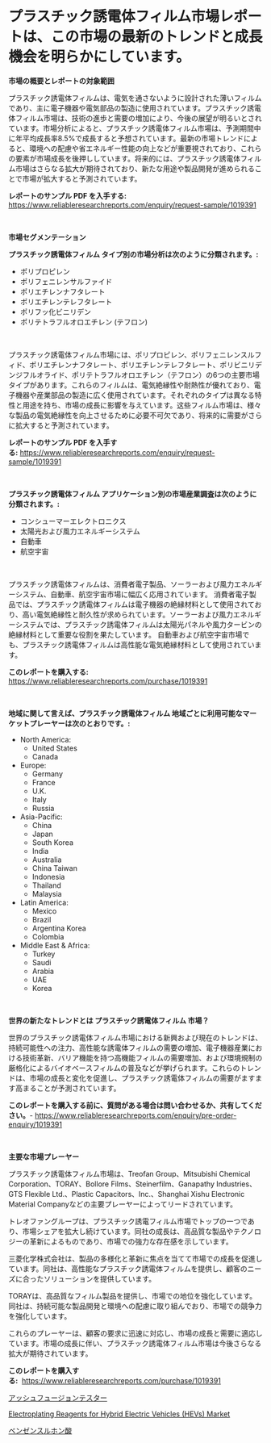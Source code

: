 <p><h1>プラスチック誘電体フィルム市場レポートは、この市場の最新のトレンドと成長機会を明らかにしています。</h1></p><p><strong>市場の概要とレポートの対象範囲</strong></p>
<p><p>プラスチック誘電体フィルムは、電気を通さないように設計された薄いフィルムであり、主に電子機器や電気部品の製造に使用されています。プラスチック誘電体フィルム市場は、技術の進歩と需要の増加により、今後の展望が明るいとされています。市場分析によると、プラスチック誘電体フィルム市場は、予測期間中に年平均成長率8.5%で成長すると予想されています。最新の市場トレンドによると、環境への配慮や省エネルギー性能の向上などが重要視されており、これらの要素が市場成長を後押ししています。将来的には、プラスチック誘電体フィルム市場はさらなる拡大が期待されており、新たな用途や製品開発が進められることで市場が拡大すると予測されています。</p></p>
<p><strong>レポートのサンプル PDF を入手する:</strong> <a href="https://www.reliableresearchreports.com/enquiry/request-sample/1019391">https://www.reliableresearchreports.com/enquiry/request-sample/1019391</a></p>
<p>&nbsp;</p>
<p><strong>市場セグメンテーション</strong></p>
<p><strong>プラスチック誘電体フィルム タイプ別の市場分析は次のように分類されます。:</strong></p>
<p><ul><li>ポリプロピレン</li><li>ポリフェニレンサルファイド</li><li>ポリエチレンナフタレート</li><li>ポリエチレンテレフタレート</li><li>ポリフッ化ビニリデン</li><li>ポリテトラフルオロエチレン (テフロン)</li></ul></p>
<p>&nbsp;</p>
<p><p>プラスチック誘電体フィルム市場には、ポリプロピレン、ポリフェニレンスルフィド、ポリエチレンナフタレート、ポリエチレンテレフタレート、ポリビニリデンジフルオライド、ポリテトラフルオロエチレン（テフロン）の6つの主要市場タイプがあります。これらのフィルムは、電気絶縁性や耐熱性が優れており、電子機器や産業部品の製造に広く使用されています。それぞれのタイプは異なる特性と用途を持ち、市場の成長に影響を与えています。这些フィルム市場は、様々な製品の電気絶縁性を向上させるために必要不可欠であり、将来的に需要がさらに拡大すると予測されています。</p></p>
<p><strong>レポートのサンプル PDF を入手する:</strong>&nbsp;<a href="https://www.reliableresearchreports.com/enquiry/request-sample/1019391">https://www.reliableresearchreports.com/enquiry/request-sample/1019391</a></p>
<p>&nbsp;</p>
<p><strong> プラスチック誘電体フィルム アプリケーション別の市場産業調査は次のように分類されます。:</strong></p>
<p><ul><li>コンシューマーエレクトロニクス</li><li>太陽光および風力エネルギーシステム</li><li>自動車</li><li>航空宇宙</li></ul></p>
<p>&nbsp;</p>
<p><p>プラスチック誘電体フィルムは、消費者電子製品、ソーラーおよび風力エネルギーシステム、自動車、航空宇宙市場に幅広く応用されています。 消費者電子製品では、プラスチック誘電体フィルムは電子機器の絶縁材料として使用されており、高い電気絶縁性と耐久性が求められています。ソーラーおよび風力エネルギーシステムでは、プラスチック誘電体フィルムは太陽光パネルや風力タービンの絶縁材料として重要な役割を果たしています。 自動車および航空宇宙市場でも、プラスチック誘電体フィルムは高性能な電気絶縁材料として使用されています。</p></p>
<p><strong>このレポートを購入する:</strong>&nbsp; <a href="https://www.reliableresearchreports.com/purchase/1019391">https://www.reliableresearchreports.com/purchase/1019391</a></p>
<p>&nbsp;</p>
<p><strong>地域に関して言えば、プラスチック誘電体フィルム 地域ごとに利用可能なマーケットプレーヤーは次のとおりです。:</strong></p>
<p><ul>
    <li>
        North America:
        <ul>
            <li>United States</li>
            <li>Canada</li>
        </ul>
    </li>
    <li>
        Europe:
        <ul>
            <li>Germany</li>
            <li>France</li>
            <li>U.K.</li>
            <li>Italy</li>
            <li>Russia</li>
        </ul>
    </li>
    <li>
        Asia-Pacific:
        <ul>
            <li>China</li>
            <li>Japan</li>
            <li>South Korea</li>
            <li>India</li>
            <li>Australia</li>
            <li>China Taiwan</li>
            <li>Indonesia</li>
            <li>Thailand</li>
            <li>Malaysia</li>
        </ul>
    </li>
    <li>
        Latin America:
        <ul>
            <li>Mexico</li>
            <li>Brazil</li>
            <li>Argentina Korea</li>
            <li>Colombia</li>
        </ul>
    </li>
    <li>
        Middle East & Africa:
        <ul>
            <li>Turkey</li>
            <li>Saudi</li>
            <li>Arabia</li>
            <li>UAE</li>
            <li>Korea</li>
        </ul>
    </li>
    </ul></p>
<p>&nbsp;</p>
<p><strong>世界の新たなトレンドとは プラスチック誘電体フィルム 市場？</strong></p>
<p><p>世界のプラスチック誘電体フィルム市場における新興および現在のトレンドは、持続可能性への注力、高性能な誘電体フィルムの需要の増加、電子機器産業における技術革新、バリア機能を持つ高機能フィルムの需要増加、および環境規制の厳格化によるバイオベースフィルムの普及などが挙げられます。これらのトレンドは、市場の成長と変化を促進し、プラスチック誘電体フィルムの需要がますます高まることが予測されています。</p></p>
<p><strong>このレポートを購入する前に、質問がある場合は問い合わせるか、共有してください。</strong>- <a href="https://www.reliableresearchreports.com/enquiry/pre-order-enquiry/1019391">https://www.reliableresearchreports.com/enquiry/pre-order-enquiry/1019391</a></p>
<p>&nbsp;</p>
<p><strong>主要な市場プレーヤー</strong></p>
<p><p>プラスチック誘電体フィルム市場は、Treofan Group、Mitsubishi Chemical Corporation、TORAY、Bollore Films、Steinerfilm、Ganapathy Industries、GTS Flexible Ltd.、Plastic Capacitors、Inc.、Shanghai Xishu Electronic Material Companyなどの主要プレーヤーによってリードされています。</p><p>トレオファングループは、プラスチック誘電フィルム市場でトップの一つであり、市場シェアを拡大し続けています。同社の成長は、高品質な製品やテクノロジーの革新によるものであり、市場での強力な存在感を示しています。</p><p>三菱化学株式会社は、製品の多様化と革新に焦点を当てて市場での成長を促進しています。同社は、高性能なプラスチック誘電体フィルムを提供し、顧客のニーズに合ったソリューションを提供しています。</p><p>TORAYは、高品質なフィルム製品を提供し、市場での地位を強化しています。同社は、持続可能な製品開発と環境への配慮に取り組んでおり、市場での競争力を強化しています。</p><p>これらのプレーヤーは、顧客の要求に迅速に対応し、市場の成長と需要に適応しています。市場の成長に伴い、プラスチック誘電体フィルム市場は今後さらなる拡大が期待されています。</p></p>
<p><strong>このレポートを購入する:</strong>&nbsp;&nbsp;<a href="https://www.reliableresearchreports.com/purchase/1019391">https://www.reliableresearchreports.com/purchase/1019391</a></p>
<p><p><a href="https://medium.com/@darrensipes1990/%E7%81%B0%E8%9E%8D%E5%90%88%E8%A9%A6%E9%A8%93%E6%A9%9F%E5%B8%82%E5%A0%B4%E8%A6%8F%E6%A8%A1-%E5%B8%82%E5%A0%B4%E5%B1%95%E6%9C%9B%E3%81%A8%E5%B8%82%E5%A0%B4%E4%BA%88%E6%B8%AC-2024%E5%B9%B4%E3%81%8B%E3%82%892031%E5%B9%B4%E3%81%BE%E3%81%A7-ebc6e0845a4d">アッシュフュージョンテスター</a></p><p><a href="https://view.publitas.com/reportprime-1/electroplating-reagents-for-hybrid-electric-vehicles-hevs-market-research-report-provides-thorough-industry-overview-which-offers-an-in-depth-analysis-of-product-trends-and-new-market-divisions/">Electroplating Reagents for Hybrid Electric Vehicles (HEVs) Market</a></p><p><a href="https://medium.com/@darrensipes1990/%E3%83%99%E3%83%B3%E3%82%BC%E3%83%B3%E3%82%B9%E3%83%AB%E3%83%9B%E3%83%B3%E9%85%B8%E5%B8%82%E5%A0%B4%E8%AA%BF%E6%9F%BB%E5%A0%B1%E5%91%8A%E6%9B%B8-%E3%81%9D%E3%81%AE%E6%AD%B4%E5%8F%B2%E3%81%A82024%E5%B9%B4%E3%81%8B%E3%82%892031%E5%B9%B4%E3%81%AE%E4%BA%88%E6%B8%AC-5efc55ef6e94">ベンゼンスルホン酸</a></p></p>